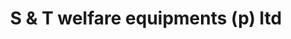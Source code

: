 ---
title: "S & T welfare equipments (p) ltd"
url: /bangalore/s-and-t-welfare-equipments-p-ltd/
shop: sports
---